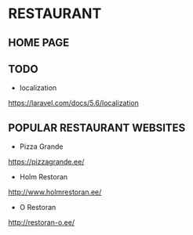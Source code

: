 RESTAURANT
===========

HOME PAGE
-----------

TODO
----

- localization

https://laravel.com/docs/5.6/localization

POPULAR RESTAURANT WEBSITES
-----------------------------

- Pizza Grande

https://pizzagrande.ee/

- Holm Restoran

http://www.holmrestoran.ee/

- O Restoran

http://restoran-o.ee/
